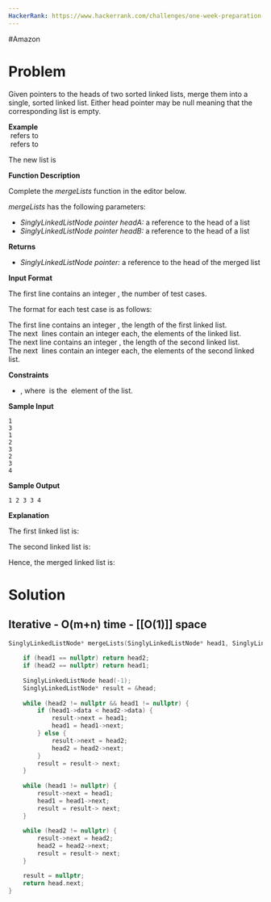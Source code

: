 ```yaml
---
HackerRank: https://www.hackerrank.com/challenges/one-week-preparation-kit-merge-two-sorted-linked-lists/problem
---
```

#Amazon 
# Problem

Given pointers to the heads of two sorted linked lists, merge them into a single, sorted linked list. Either head pointer may be null meaning that the corresponding list is empty.

**Example**  
 refers to   
 refers to 

The new list is 

**Function Description**

Complete the _mergeLists_ function in the editor below.

_mergeLists_ has the following parameters:

- _SinglyLinkedListNode pointer headA:_ a reference to the head of a list
- _SinglyLinkedListNode pointer headB:_ a reference to the head of a list

**Returns**

- _SinglyLinkedListNode pointer:_ a reference to the head of the merged list

**Input Format**

The first line contains an integer , the number of test cases.

The format for each test case is as follows:

The first line contains an integer , the length of the first linked list.  
The next  lines contain an integer each, the elements of the linked list.  
The next line contains an integer , the length of the second linked list.  
The next  lines contain an integer each, the elements of the second linked list.

**Constraints**

- , where  is the  element of the list.

**Sample Input**

```
1
3
1
2
3
2
3
4
```

**Sample Output**

```
1 2 3 3 4 
```

**Explanation**

The first linked list is: 

The second linked list is: 

Hence, the merged linked list is:
# Solution
## Iterative - O(m+n) time - [[O(1)]] space

```cpp
SinglyLinkedListNode* mergeLists(SinglyLinkedListNode* head1, SinglyLinkedListNode* head2) {
	
	if (head1 == nullptr) return head2;
	if (head2 == nullptr) return head1;
	
	SinglyLinkedListNode head(-1);
	SinglyLinkedListNode* result = &head;
	
	while (head2 != nullptr && head1 != nullptr) {
		if (head1->data < head2->data) {
			result->next = head1;
			head1 = head1->next;
		} else {
			result->next = head2;
			head2 = head2->next;
		}
		result = result-> next;
	}
	
	while (head1 != nullptr) {
		result->next = head1;
		head1 = head1->next;
		result = result-> next;
	}
	
	while (head2 != nullptr) {
		result->next = head2;
		head2 = head2->next;
		result = result-> next;
	}

	result = nullptr;
	return head.next;
}
```
